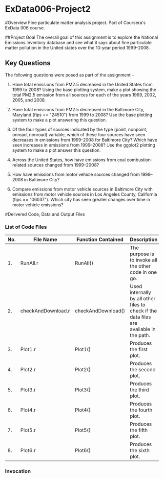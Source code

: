 ExData006-Project2
==================

#Overview
Fine particulate matter analysis project. Part of Coursera's ExData 006 course.

##Project Goal
The overall goal of this assignment is to explore the National Emissions Inventory database and see what it says about fine particulate matter pollution in the United states over the 10-year period 1999–2008.

## Key Questions
The following questions were posed as part of the assignment -

1. Have total emissions from PM2.5 decreased in the United States from 1999 to 2008? Using the base plotting system, make a plot showing the total PM2.5 emission from all sources for each of the years 1999, 2002, 2005, and 2008.

2. Have total emissions from PM2.5 decreased in the Baltimore City, Maryland (fips == "24510") from 1999 to 2008? Use the base plotting system to make a plot answering this question.

3. Of the four types of sources indicated by the type (point, nonpoint, onroad, nonroad) variable, which of these four sources have seen decreases in emissions from 1999–2008 for Baltimore City? Which have seen increases in emissions from 1999–2008? Use the ggplot2 plotting system to make a plot answer this question.

4. Across the United States, how have emissions from coal combustion-related sources changed from 1999–2008?

5. How have emissions from motor vehicle sources changed from 1999–2008 in Baltimore City?

6. Compare emissions from motor vehicle sources in Baltimore City with emissions from motor vehicle sources in Los Angeles County, California (fips == "06037"). Which city has seen greater changes over time in motor vehicle emissions?
 
#Delivered Code, Data and Output Files

### List of Code Files

No. | File Name          | Function Contained | Description                                          |
--- | -------------------|--------------------|------------------------------------------------------|
1.  | RunAll.r           | RunAll()           |The purpose is to invoke all the other code in one go.|
2.  | checkAndDownload.r | checkAndDownload() |Used internally by all other files to check if the data files are available in the path.   |
3.  | Plot1.r            | Plot1()            |Produces the first plot.                              |
4.  | Plot2.r            | Plot2()            |Produces the second plot.                             |
5.  | Plot3.r            | Plot3()            |Produces the third plot.                              |
6.  | Plot4.r            | Plot4()            |Produces the fourth plot.                             |
7.  | Plot5.r            | Plot5()            |Produces the fifth plot.                              |
8.  | Plot6.r            | Plot6()            |Produces the sixth plot.                              |

### Invocation

